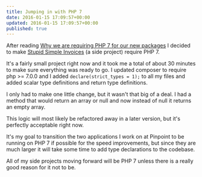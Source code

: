 ```yaml
---
title: Jumping in with PHP 7
date: 2016-01-15 17:09:57+00:00
updated: 2016-01-15 17:09:57+00:00
published: true
---
```


After reading [Why we are requiring PHP 7 for our new packages](https://murze.be/2016/01/why-we-are-requiring-php-7-for-our-new-packages/) I decided to make [Stupid Simple Invoices](https://github.com/andrewshell/invoice) (a side project) require PHP 7.

It's a fairly small project right now and it took me a total of about 30 minutes to make sure everything was ready to go. I updated composer to require php >= 7.0.0 and I added `declare(strict_types = 1);` to all my files and added scalar type definitions and return type definitions.

I only had to make one little change, but it wasn't that big of a deal. I had a method that would return an array or null and now instead of null it returns an empty array.

This logic will most likely be refactored away in a later version, but it's perfectly acceptable right now.

It's my goal to transition the two applications I work on at Pinpoint to be running on PHP 7 if possible for the speed improvements, but since they are much larger it will take some time to add type declarations to the codebase.

All of my side projects moving forward will be PHP 7 unless there is a really good reason for it not to be.

